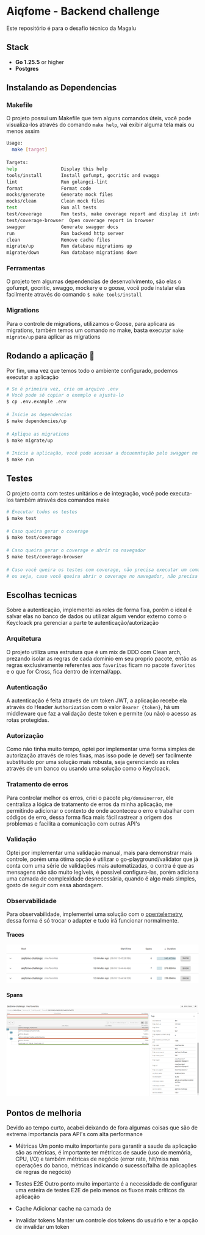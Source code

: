 # Aiqfome - Backend challenge

Este repositório é para o desafio técnico da Magalu

## Stack

- **Go 1.25.5** or higher
- **Postgres**

## Instalando as Dependencias

### Makefile

O projeto possui um Makefile que tem alguns comandos úteis, você pode visualiza-los através do comando `make help`, vai exibir alguma tela mais ou menos assim

```bash
Usage:
  make [target]

Targets:
help                Display this help
tools/install       Install gofumpt, gocritic and swaggo
lint                Run golangci-lint
format              Format code
mocks/generate      Generate mock files
mocks/clean         Clean mock files
test                Run all tests
test/coverage       Run tests, make coverage report and display it into browser
test/coverage-browser  Open coverage report in browser
swagger             Generate swagger docs
run                 Run backend http server
clean               Remove cache files
migrate/up          Run database migrations up
migrate/down        Run database migrations down
```

### Ferramentas

O projeto tem algumas dependencias de desenvolvimento, são elas o gofumpt, gocritic, swaggo, mockery e o goose, você pode instalar elas facilmente através do comando `$ make tools/install`

### Migrations

Para o controle de migrations, utilizamos o Goose, para aplicara as migrations, também temos um comando no make, basta executar `make migrate/up` para aplicar as migrations

## Rodando a aplicação 🎲

Por fim, uma vez que temos todo o ambiente configurado, podemos executar a aplicação

```bash
# Se é primeira vez, crie um arquivo .env
# Você pode só copiar o exemplo e ajusta-lo
$ cp .env.example .env

# Inicie as dependencias
$ make dependencies/up

# Aplique as migrations
$ make migrate/up

# Inicie a aplicação, você pode acessar a docuemntação pelo swagger no endpoint http://localhost:${PORT}/docs/index.html
$ make run
```

## Testes

O projeto conta com testes unitários e de integração, você pode executa-los também através dos comandos make

```bash
# Executar todos os testes
$ make test

# Caso queira gerar o coverage
$ make test/coverage

# Caso queira gerar o coverage e abrir no navegador
$ make test/coverage-browser

# Caso você queira os testes com coverage, não precisa executar um comando por vez, basta executar a opção que você deseja e ele já faz tudo
# ou seja, caso você queira abrir o coverage no navegador, não precisa seguir a linha de make test -> make test/coverage -> make/test-coverage-browser, pode só executar o make/test-coverage-browser
```

## Escolhas tecnicas

Sobre a autenticação, implementei as roles de forma fixa, porém o ideal é salvar elas no banco de dados ou utilizar algum vendor externo como o Keycloack pra gerenciar a parte te autenticação/autorização

### Arquitetura

O projeto utiliza uma estrutura que é um mix de DDD com Clean arch, prezando isolar as regras de cada domínio em seu proprío pacote, então as regras exclusivamente referentes aos `favoritos` ficam no pacote `favoritos` e o que for Cross, fica dentro de internal/app.

### Autenticação

A autenticação é feita através de um token JWT, a aplicação recebe ela através do Header `Authorization` com o valor `Bearer {token}`, há um middleware que faz a validação deste token e permite (ou não) o acesso as rotas protegidas.

### Autorização

Como não tinha muito tempo, optei por implementar uma forma simples de autorização através de roles fixas, mas isso pode (e deve!) ser facilmente substituido por uma solução mais robusta, seja gerenciando as roles através de um banco ou usando uma solução como o Keycloack.

### Tratamento de erros

Para controlar melhor os erros, criei o pacote `pkg/domainerror`, ele centraliza a lógica de tratamento de erros da minha aplicação, me permitindo adicionar o contexto de onde aconteceu o erro e trabalhar com códigos de erro, dessa forma fica mais fácil rastrear a origem dos problemas e facilita a comunicação com outras API's

### Validação

Optei por implementar uma validação manual, mais para demonstrar mais controle, porém uma ótima opção é utilizar o go-playground/validator que já conta com uma série de validações mais automatizadas, o contra é que as mensagens não são muito legíveis, é possível configura-las, porém adiciona uma camada de complexidade desnecessária, quando é algo mais simples, gosto de seguir com essa abordagem.

### Observabilidade

Para observabilidade, implementei uma solução com o [opentelemetry](https://opentelemetry.io/), dessa forma é só trocar o adapter e tudo irá funcionar normalmente.

#### Traces

![Traces](.assets/traces.png)

#### Spans

![Spans](.assets/span.png)

## Pontos de melhoria

Devido ao tempo curto, acabei deixando de fora algumas coisas que são de extrema importancia para API's com alta performance

- Métricas
Um ponto muito importante para garantir a saude da aplicação são as métricas, é importante ter métricas de saude (uso de memória, CPU, I/O) e também métricas de negócio (error rate, hit/miss nas operações do banco, métricas indicando o sucesso/falha de aplicações de regras de negócio)

- Testes E2E
Outro ponto muito importante é a necessidade de configurar uma esteira de testes E2E de pelo menos os fluxos mais críticos da aplicação

- Cache
Adicionar cache na camada de 

- Invalidar tokens
Manter um controle dos tokens do usuário e ter a opção de invalidar um token

